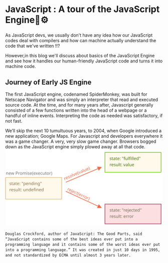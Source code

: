 # JavaScript : A tour of the JavaScript Engine🚀⚙️

###
As JavaScript devs, we usually don't have any idea how our JavaScript codes deal with compilers and how can machine actually understand the code that we've written !!?

However,in this blog we'll discuss about basics of the JavaScript Engine and see how it handles our human-friendly JavaScript code and turns it into machine code.


## Journey of Early JS Engine
The first JavaScript engine, codenamed SpiderMonkey, was built for Netscape Navigator and was simply an interpreter that read and executed source code. At the time, and for many years after, Javascript generally consisted of a few functions written into the head of a webpage or a handful of inline events. Interpreting the code as needed was satisfactory, if not fast.

We’ll skip the next 10 tumultuous years, to 2004, when Google introduced a new application; Google Maps. For Javascript and developers everywhere it was a game changer. A very, very slow game changer. Browsers bogged down as the JavaScript engine simply plowed away at all that code.  
![myImage](../../Assets/images/promise-resolve-reject.svg)

```Douglas Crockford, author of JavaScript: The Good Parts, said “JavaScript contains some of the best ideas ever put into a programming language and it contains some of the worst ideas ever put into a programming language.” It was created in just 10 days in 1995, and not standardized by ECMA until almost 3 years later.```